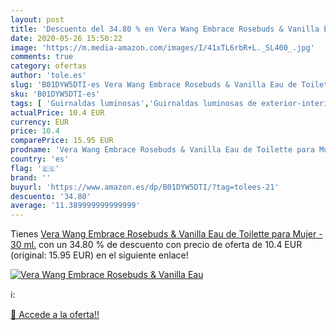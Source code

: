 ```yaml
---
layout: post
title: 'Descuento del 34.80 % en Vera Wang Embrace Rosebuds & Vanilla Eau'
date: 2020-05-26 15:50:22
image: 'https://m.media-amazon.com/images/I/41xTL6rbR+L._SL400_.jpg'
comments: true
category: ofertas
author: 'tole.es'
slug: 'B01DYW5DTI-es Vera Wang Embrace Rosebuds & Vanilla Eau de Toilette para...'
sku: 'B01DYW5DTI-es'
tags: [ 'Guirnaldas luminosas','Guirnaldas luminosas de exterior-interior','Iluminación','de','eau','toilette', ]
actualPrice: 10.4 EUR
currency: EUR
price: 10.4
comparePrice: 15.95 EUR
prodname: 'Vera Wang Embrace Rosebuds & Vanilla Eau de Toilette para Mujer - 30 ml.'
country: 'es'
flag: '🇪🇸'
brand: ''
buyurl: 'https://www.amazon.es/dp/B01DYW5DTI/?tag=tolees-21'
descuento: '34.80'
average: '11.389999999999999'
---
```


Tienes [Vera Wang Embrace Rosebuds & Vanilla Eau de Toilette para Mujer - 30 ml.](https://www.amazon.es/dp/B01DYW5DTI/?tag=tolees-21) con un 34.80 % de descuento con precio de oferta de 10.4 EUR (original: 15.95 EUR) en el siguiente enlace!

[![Vera Wang Embrace Rosebuds & Vanilla Eau](https://m.media-amazon.com/images/I/41xTL6rbR+L._SL400_.jpg)](https://www.amazon.es/dp/B01DYW5DTI/?tag=tolees-21)

ℹ️:


[🛒 Accede a la oferta!!](https://www.amazon.es/dp/B01DYW5DTI/?tag=tolees-21)
